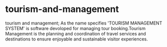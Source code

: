 # tourism-and-management
tourism and management; As the name specifies 'TOURISM MANAGEMENT SYSTEM' is software devoloped for managing tour booking.Tourism Management is the planning and coordination of travel services and destinations to ensure enjoyable and sustainable visitor experiences.

